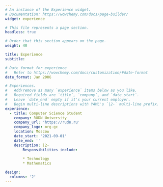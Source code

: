 ```yaml
---
# An instance of the Experience widget.
# Documentation: https://wowchemy.com/docs/page-builder/
widget: experience

# This file represents a page section.
headless: true

# Order that this section appears on the page.
weight: 40

title: Experience
subtitle:

# Date format for experience
#   Refer to https://wowchemy.com/docs/customization/#date-format
date_format: Jan 2006

# Experiences.
#   Add/remove as many `experience` items below as you like.
#   Required fields are `title`, `company`, and `date_start`.
#   Leave `date_end` empty if it's your current employer.
#   Begin multi-line descriptions with YAML's `|2-` multi-line prefix.
experience:
  - title: Computer Science Student
    company: RUDN University
    company_url: 'https://rudn.ru'
    company_logo: org-gc
    location: Moscow
    date_start: '2021-09-01'
    date_end: ''
    description: |2-
        Responsibilities include:
        
        * Technology
        * Mathematics

design:
  columns: '2'
---
```

